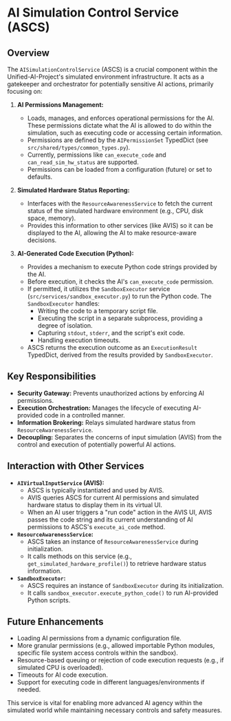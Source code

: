 # AI Simulation Control Service (ASCS)

## Overview

The `AISimulationControlService` (ASCS) is a crucial component within the Unified-AI-Project's simulated environment infrastructure. It acts as a gatekeeper and orchestrator for potentially sensitive AI actions, primarily focusing on:

1.  **AI Permissions Management:**
    *   Loads, manages, and enforces operational permissions for the AI. These permissions dictate what the AI is allowed to do within the simulation, such as executing code or accessing certain information.
    *   Permissions are defined by the `AIPermissionSet` TypedDict (see `src/shared/types/common_types.py`).
    *   Currently, permissions like `can_execute_code` and `can_read_sim_hw_status` are supported.
    *   Permissions can be loaded from a configuration (future) or set to defaults.

2.  **Simulated Hardware Status Reporting:**
    *   Interfaces with the `ResourceAwarenessService` to fetch the current status of the simulated hardware environment (e.g., CPU, disk space, memory).
    *   Provides this information to other services (like AVIS) so it can be displayed to the AI, allowing the AI to make resource-aware decisions.

3.  **AI-Generated Code Execution (Python):**
    *   Provides a mechanism to execute Python code strings provided by the AI.
    *   Before execution, it checks the AI's `can_execute_code` permission.
    *   If permitted, it utilizes the `SandboxExecutor` service (`src/services/sandbox_executor.py`) to run the Python code. The `SandboxExecutor` handles:
        *   Writing the code to a temporary script file.
        *   Executing the script in a separate subprocess, providing a degree of isolation.
        *   Capturing `stdout`, `stderr`, and the script's exit code.
        *   Handling execution timeouts.
    *   ASCS returns the execution outcome as an `ExecutionResult` TypedDict, derived from the results provided by `SandboxExecutor`.

## Key Responsibilities

*   **Security Gateway:** Prevents unauthorized actions by enforcing AI permissions.
*   **Execution Orchestration:** Manages the lifecycle of executing AI-provided code in a controlled manner.
*   **Information Brokering:** Relays simulated hardware status from `ResourceAwarenessService`.
*   **Decoupling:** Separates the concerns of input simulation (AVIS) from the control and execution of potentially powerful AI actions.

## Interaction with Other Services

*   **`AIVirtualInputService` (AVIS):**
    *   ASCS is typically instantiated and used by AVIS.
    *   AVIS queries ASCS for current AI permissions and simulated hardware status to display them in its virtual UI.
    *   When an AI user triggers a "run code" action in the AVIS UI, AVIS passes the code string and its current understanding of AI permissions to ASCS's `execute_ai_code` method.
*   **`ResourceAwarenessService`:**
    *   ASCS takes an instance of `ResourceAwarenessService` during initialization.
    *   It calls methods on this service (e.g., `get_simulated_hardware_profile()`) to retrieve hardware status information.
*   **`SandboxExecutor`:**
    *   ASCS requires an instance of `SandboxExecutor` during its initialization.
    *   It calls `sandbox_executor.execute_python_code()` to run AI-provided Python scripts.

## Future Enhancements

*   Loading AI permissions from a dynamic configuration file.
*   More granular permissions (e.g., allowed importable Python modules, specific file system access controls within the sandbox).
*   Resource-based queuing or rejection of code execution requests (e.g., if simulated CPU is overloaded).
*   Timeouts for AI code execution.
*   Support for executing code in different languages/environments if needed.

This service is vital for enabling more advanced AI agency within the simulated world while maintaining necessary controls and safety measures.
